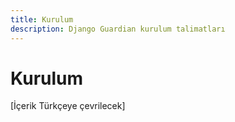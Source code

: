 ```yaml
---
title: Kurulum
description: Django Guardian kurulum talimatları
---
```


# Kurulum

[İçerik Türkçeye çevrilecek]

<!-- Bu sayfa içeriği ana İngilizce installation.md dosyasından çevrilecektir -->
